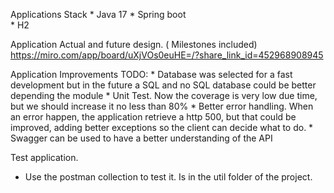Applications Stack
    * Java 17
    * Spring boot   
    * H2

Application Actual and future design. ( Milestones included)
    https://miro.com/app/board/uXjVOs0euHE=/?share_link_id=452968908945

Application Improvements TODO:
    * Database was selected for a fast development but in the future a SQL and no SQL 
database could be better depending the module
    * Unit Test. Now the coverage is very low due time, but we should increase it no less than 80%
    * Better error handling. When an error happen, the application retrieve a http 500, but 
that could be improved, adding better exceptions so the client can decide what to do.
    * Swagger can be used to have a better understanding of the API

Test application.
* Use the postman collection to test it. Is in the util folder of the project.
